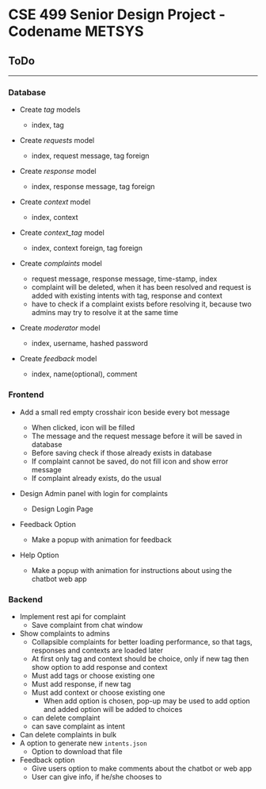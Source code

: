 # CSE 499 Senior Design Project - Codename METSYS

## ToDo
---
### Database
+ Create *tag* models
    - index, tag
+ Create *requests* model
    - index, request message, tag foreign
+ Create *response* model
    - index, response message, tag foreign
+ Create *context* model
    - index, context
+ Create *context_tag* model
    - index, context foreign, tag foreign
+ Create *complaints* model
    - request message, response message, time-stamp, index
    - complaint will be deleted, when it has been resolved and request is added
    with existing intents with tag, response and context
    - have to check if a complaint exists before resolving it, because two
    admins may try to resolve it at the same time
+ Create *moderator* model
    - index, username, hashed password

+ Create *feedback* model
    - index, name(optional), comment

### Frontend
+ Add a small red empty crosshair icon beside every bot message
    - When clicked, icon will be filled
    - The message and the request message before it will be saved in database
    - Before saving check if those already exists in database
    - If complaint cannot be saved, do not fill icon and show error message
    - If complaint already exists, do the usual

+ Design Admin panel with login for complaints
    - Design Login Page

+ Feedback Option
    - Make a popup with animation for feedback

+ Help Option
    - Make a popup with animation for instructions about using the chatbot web
    app

### Backend
+ Implement rest api for complaint
    - Save complaint from chat window
+ Show complaints to admins
    - Collapsible complaints for better loading performance, so
    that tags, responses and contexts are loaded later
    - At first only tag and context should be choice, only if
    new tag then show option to add response and context
    - Must add tags or choose existing one
    - Must add response, if new tag
    - Must add context or choose existing one
        * When add option is chosen, pop-up may be used to add
        option and added option will be added to choices
    - can delete complaint
    - can save complaint as intent
+ Can delete complaints in bulk
+ A option to generate new `intents.json`
    - Option to download that file
+ Feedback option
    - Give users option to make comments about the chatbot or web app
    - User can give info, if he/she chooses to
